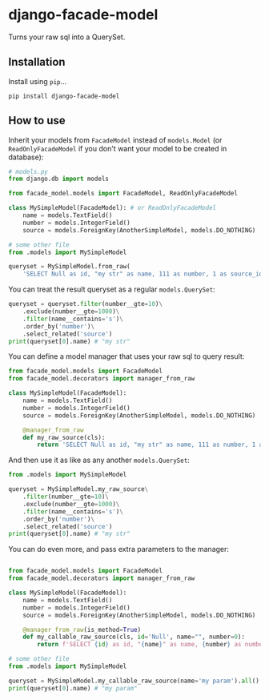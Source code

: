 # django-facade-model

Turns your raw sql into a QuerySet.

## Installation

Install using `pip`...

    pip install django-facade-model

## How to use

Inherit your models from `FacadeModel` instead of `models.Model` (or `ReadOnlyFacadeModel` if you don't want your model to be created in database):

```python
# models.py
from django.db import models

from facade_model.models import FacadeModel, ReadOnlyFacadeModel

class MySimpleModel(FacadeModel): # or ReadOnlyFacadeModel
    name = models.TextField()
    number = models.IntegerField()
    source = models.ForeignKey(AnotherSimpleModel, models.DO_NOTHING)

# some other file
from .models import MySimpleModel

queryset = MySimpleModel.from_raw(
    'SELECT Null as id, "my str" as name, 111 as number, 1 as source_id')
```

You can treat the result queryset as a regular `models.QuerySet`:

```python
queryset = queryset.filter(number__gte=10)\
    .exclude(number__gte=1000)\
    .filter(name__contains='s')\
    .order_by('number')\
    .select_related('source')
print(queryset[0].name) # "my str"
```

You can define a model manager that uses your raw sql to query result:

```python
from facade_model.models import FacadeModel
from facade_model.decorators import manager_from_raw

class MySimpleModel(FacadeModel):
    name = models.TextField()
    number = models.IntegerField()
    source = models.ForeignKey(AnotherSimpleModel, models.DO_NOTHING)

    @manager_from_raw
    def my_raw_source(cls):
        return 'SELECT Null as id, "my str" as name, 111 as number, 1 as source_id'
```

And then use it as like as any another `models.QuerySet`:

```python
from .models import MySimpleModel

queryset = MySimpleModel.my_raw_source\
    .filter(number__gte=10)\
    .exclude(number__gte=1000)\
    .filter(name__contains='s')\
    .order_by('number')\
    .select_related('source')
print(queryset[0].name) # "my str"
```

You can do even more, and pass extra parameters to the manager:

```python

from facade_model.models import FacadeModel
from facade_model.decorators import manager_from_raw

class MySimpleModel(FacadeModel):
    name = models.TextField()
    number = models.IntegerField()
    source = models.ForeignKey(AnotherSimpleModel, models.DO_NOTHING)

    @manager_from_raw(is_method=True)
    def my_callable_raw_source(cls, id='Null', name="", number=0):
        return f'SELECT {id} as id, "{name}" as name, {number} as number, 1 as source_id'

# some other file
from .models import MySimpleModel

queryset = MySimpleModel.my_callable_raw_source(name='my param').all()
print(queryset[0].name) # "my param"
```
